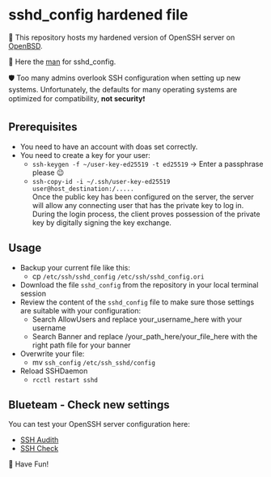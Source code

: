 # sshd_config hardened file
🎯 This repository hosts my hardened version of OpenSSH server on [OpenBSD](https://www.openbsd.org).

📝 Here the [man](https://man.openbsd.org/sshd_config) for sshd_config.

🛡️ Too many admins overlook SSH configuration when setting up new systems. Unfortunately, the defaults for many operating systems are optimized for compatibility, **not security**❗

## Prerequisites
 * You need to have an account with doas set correctly.
 * You need to create a key for your user:
   * `ssh-keygen -f ~/user-key-ed25519 -t ed25519` -> Enter a passphrase please 😉
   * `ssh-copy-id -i ~/.ssh/user-key-ed25519 user@host_destination:/.....`<br>
Once the public key has been configured on the server, the server will allow any connecting user that has the private key to log in. During the login process, the client proves possession of the private key by digitally signing the key exchange.

## Usage
* Backup your current file like this:
  * cp `/etc/ssh/sshd_config` `/etc/ssh/sshd_config.ori`
* Download the file `sshd_config` from the repository in your local terminal session
* Review the content of the `sshd_config` file to make sure those settings are suitable with your configuration:
  * Search AllowUsers and replace your_username_here with your username
  * Search Banner and replace /your_path_here/your_file_here with the right path file for your banner
* Overwrite your file:
  * mv `ssh_config` `/etc/ssh_sshd/config`
* Reload SSHDaemon
  * `rcctl restart sshd`

## Blueteam - Check new settings
You can test your OpenSSH server configuration here:
  * [SSH Audith](https://www.sshaudit.com/) 
  * [SSH Check](https://sshcheck.com/)

🐡 Have Fun!
